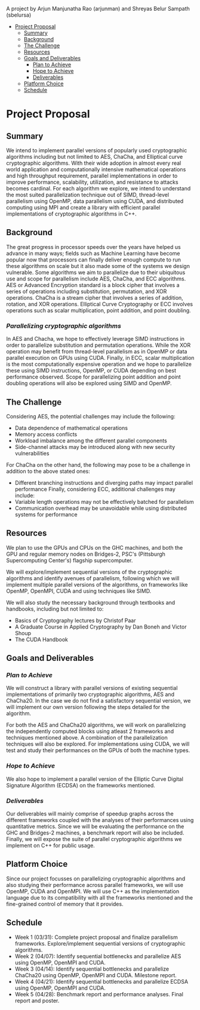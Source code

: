 A project by Arjun Manjunatha Rao (arjunman) and Shreyas Belur Sampath (sbelursa)

* [Project Proposal](#project-proposal)
    * [Summary](#summary)
    * [Background](#background)
    * [The Challenge](#the-challenge)
    * [Resources](#resources)
    * [Goals and Deliverables](#goals-and-deliverables)
        * [Plan to Achieve](#plan-to-achieve)
        * [Hope to Achieve](#hope-to-achieve)
        * [Deliverables](#deliverables)
    * [Platform Choice](#platform-choice)
    * [Schedule](#schedule)

# Project Proposal

## Summary

We intend to implement parallel versions of popularly used cryptographic algorithms including but not limited to AES, ChaCha, and Elliptical curve cryptographic algorithms. With their wide adoption in almost every real world application and computationally intensive mathematical operations and high throughput requirement, parallel implementations in order to improve performance, scalability, utilization, and resistance to attacks becomes cardinal. For each algorithm we explore, we intend to understand the most suited parallelization technique out of SIMD, thread-level parallelism using OpenMP, data parallelism using CUDA, and distributed computing using MPI and create a library with efficient parallel implementations of cryptographic algorithms in C++.

## Background

The great progress in processor speeds over the years have helped us advance in many ways; fields such as Machine Learning have become popular now that processors can finally deliver enough compute to run these algorithms on scale but it also made some of the systems we design vulnerable. Some algorithms we aim to parallelize due to their ubiquitous use and scope for parallelism include AES, ChaCha, and ECC algorithms.
AES or Advanced Encryption standard is a block cipher that involves a series of operations including substitution, permutation, and XOR operations. ChaCha is a stream cipher that involves a series of addition, rotation, and XOR operations. Elliptical Curve Cryptography or ECC involves operations such as scalar multiplication, point addition, and point doubling. 

### *Parallelizing cryptographic algorithms*
In AES and Chacha, we hope to effectively leverage SIMD instructions in order to parallelize substitution and permutation operations. While the XOR operation may benefit from thread-level parallelism as in OpenMP or data parallel execution on GPUs using CUDA. Finally, in ECC, scalar multiplication is the most computationally expensive operation and we hope to parallelize these using SIMD instructions, OpenMP, or CUDA depending on best performance observed. Scope for parallelizing point addition and point doubling operations will also be explored using SIMD and OpenMP.

## The Challenge

Considering AES, the potential challenges may include the following: 
* Data dependence of mathematical operations
* Memory access conflicts
* Workload imbalance among the different parallel components
* Side-channel attacks may be introduced along with new security vulnerabilities

For ChaCha on the other hand, the following may pose to be a challenge in addition to the above stated ones:
* Different branching instructions and diverging paths may impact parallel performance
Finally, considering ECC, additional challenges may include:
* Variable length operations may not be effectively batched for parallelism
* Communication overhead may be unavoidable while using distributed systems for performance

## Resources

We plan to use the GPUs and CPUs on the GHC machines, and both the GPU and regular memory nodes on Bridges-2, PSC's (Pittsburgh Supercomputing Center's) flagship supercomputer. 

We will explore/implement sequential versions of the cryptographic algorithms and identify avenues of parallelism, following which we will implement multiple parallel versions of the algorithms, on frameworks like OpenMP, OpenMPI, CUDA and using techniques like SIMD.

We will also study the necessary background through textbooks and handbooks, including but not limited to:
* Basics of Cryptography lectures by Christof Paar
* A Graduate Course in Applied Cryptography by Dan Boneh and Victor Shoup
* The CUDA Handbook

## Goals and Deliverables

### *Plan to Achieve*

We will construct a library with parallel versions of existing sequential implementations of primarily two cryptographic algorithms, AES and ChaCha20. In the case we do not find a satisfactory sequential version, we will implement our own version following the steps detailed for the algorithm. 

For both the AES and ChaCha20 algorithms, we will work on parallelizing the independently computed blocks using atleast 2 frameworks and techniques mentioned above. A combination of the parallelization techniques will also be explored. For implementations using CUDA, we will test and study their performances on the GPUs of both the machine types.

### *Hope to Achieve*

We also hope to implement a parallel version of the Elliptic Curve Digital Signature Algorithm (ECDSA) on the frameworks mentioned.

### *Deliverables*

Our deliverables will mainly comprise of speedup graphs across the different frameworks coupled with the analyses of their performances using quantitative metrics. Since we will be evaluating the performance on the GHC and Bridges-2 machines, a benchmark report will also be included. Finally, we will expose the suite of parallel cryptographic algorithms we implement on C++ for public usage.

## Platform Choice

Since our project focusses on parallelizing cryptographic algorithms and also studying their performance across parallel frameworks, we will use OpenMP, CUDA and OpenMPI. We will use C++ as the implementation language due to its compatibility with all the frameworks mentioned and the fine-grained control of memory that it provides.

## Schedule

* Week 1 (03/31): Complete project proposal and finalize parallelism frameworks. Explore/implement sequential versions of cryptographic algorithms.
* Week 2 (04/07): Identify sequential bottlenecks and parallelize AES using OpenMP, OpenMPI and CUDA.
* Week 3 (04/14): Identify sequential bottlenecks and parallelize ChaCha20 using OpenMP, OpenMPI and CUDA. Milestone report.
* Week 4 (04/21): Identify sequential bottlenecks and parallelize ECDSA using OpenMP, OpenMPI and CUDA. 
* Week 5 (04/28): Benchmark report and performance analyses. Final report and poster.


